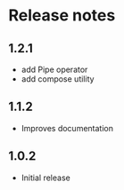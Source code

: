 # Release notes

<!-- do not remove -->

## 1.2.1
- add Pipe operator
- add compose utility



## 1.1.2
- Improves documentation



## 1.0.2
- Initial release






